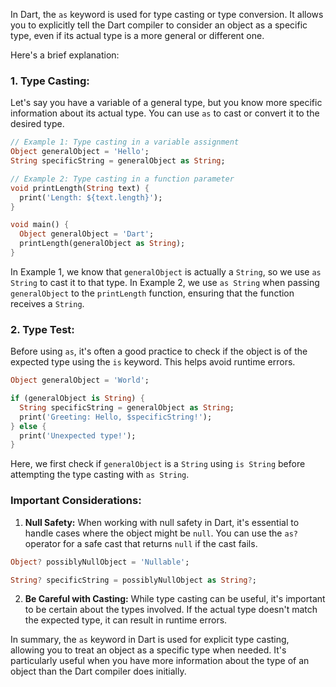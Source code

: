 In Dart, the `as` keyword is used for type casting or type conversion. It allows you to explicitly tell the Dart compiler to consider an object as a specific type, even if its actual type is a more general or different one.

Here's a brief explanation:

### 1. **Type Casting:**

Let's say you have a variable of a general type, but you know more specific information about its actual type. You can use `as` to cast or convert it to the desired type.

```dart
// Example 1: Type casting in a variable assignment
Object generalObject = 'Hello';
String specificString = generalObject as String;

// Example 2: Type casting in a function parameter
void printLength(String text) {
  print('Length: ${text.length}');
}

void main() {
  Object generalObject = 'Dart';
  printLength(generalObject as String);
}
```

In Example 1, we know that `generalObject` is actually a `String`, so we use `as String` to cast it to that type. In Example 2, we use `as String` when passing `generalObject` to the `printLength` function, ensuring that the function receives a `String`.

### 2. **Type Test:**

Before using `as`, it's often a good practice to check if the object is of the expected type using the `is` keyword. This helps avoid runtime errors.

```dart
Object generalObject = 'World';

if (generalObject is String) {
  String specificString = generalObject as String;
  print('Greeting: Hello, $specificString!');
} else {
  print('Unexpected type!');
}
```

Here, we first check if `generalObject` is a `String` using `is String` before attempting the type casting with `as String`.

### Important Considerations:

1. **Null Safety:** When working with null safety in Dart, it's essential to handle cases where the object might be `null`. You can use the `as?` operator for a safe cast that returns `null` if the cast fails.

```dart
Object? possiblyNullObject = 'Nullable';

String? specificString = possiblyNullObject as String?;
```

2. **Be Careful with Casting:** While type casting can be useful, it's important to be certain about the types involved. If the actual type doesn't match the expected type, it can result in runtime errors.

In summary, the `as` keyword in Dart is used for explicit type casting, allowing you to treat an object as a specific type when needed. It's particularly useful when you have more information about the type of an object than the Dart compiler does initially.